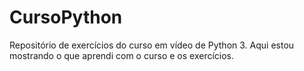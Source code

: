 # CursoPython
 
Repositório de exercícios do curso em vídeo de Python 3. Aqui estou mostrando o que aprendi com o curso e os exercícios.